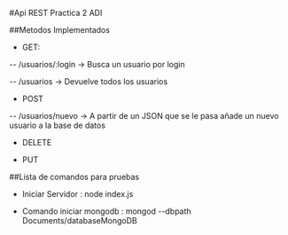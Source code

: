 #Api REST Practica 2 ADI 

##Metodos Implementados 
- GET: 

-- /usuarios/:login -> Busca un usuario por login

-- /usuarios -> Devuelve todos los usuarios

- POST 

-- /usuarios/nuevo -> A partir de un JSON que se le pasa añade un nuevo usuario a la base de datos 

- DELETE 

- PUT 

##Lista de comandos para pruebas
- Iniciar Servidor : node index.js

- Comando iniciar mongodb : mongod --dbpath Documents/databaseMongoDB